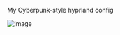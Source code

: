 My Cyberpunk-style hyprland config

![image](https://github.com/user-attachments/assets/a65f6e46-df7c-44f8-9ae2-0d3ec5b4086c)
